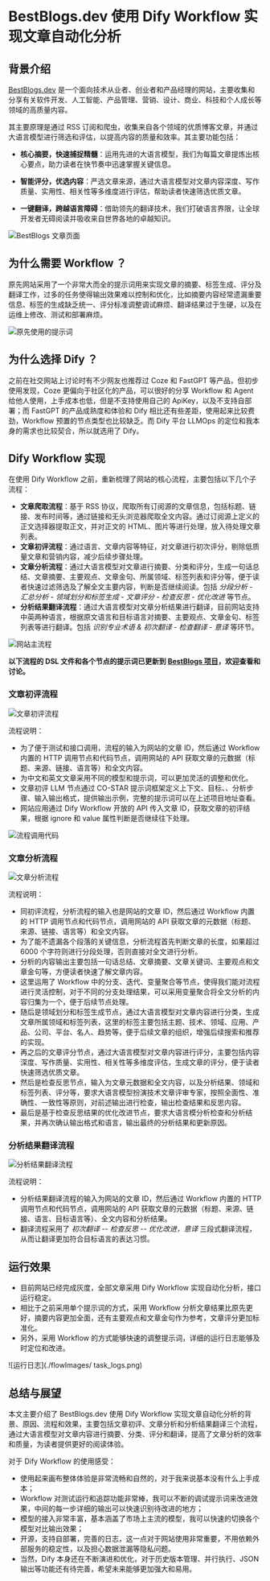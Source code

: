 # BestBlogs.dev 使用 Dify Workflow 实现文章自动化分析

## 背景介绍

[BestBlogs.dev](https://bestblogs.dev) 是一个面向技术从业者、创业者和产品经理的网站，主要收集和分享有关软件开发、人工智能、产品管理、营销、设计、商业、科技和个人成长等领域的高质量内容。

其主要原理是通过 RSS 订阅和爬虫，收集来自各个领域的优质博客文章，并通过大语言模型进行筛选和评估，以提高内容的质量和效率。其主要功能包括：

- **核心摘要，快速捕捉精髓**：运用先进的大语言模型，我们为每篇文章提炼出核心要点，助力读者在快节奏中迅速掌握关键信息。

- **智能评分，优选内容**：严选文章来源，通过大语言模型对文章内容深度、写作质量、实用性、相关性等多维度进行评估，帮助读者快速筛选优质文章。

- **一键翻译，跨越语言障碍**：借助领先的翻译技术，我们打破语言界限，让全球开发者无碍阅读并吸收来自世界各地的卓越知识。

![BestBlogs 文章页面](./flowImages/article_detail_page_zh.png)

## 为什么需要 Workflow ？

原先网站采用了一个非常大而全的提示词用来实现文章的摘要、标签生成、评分及翻译工作，过多的任务使得输出效果难以控制和优化，比如摘要内容经常遗漏重要信息、标签的生成缺乏统一、评分标准调整调试麻烦、翻译结果过于生硬，以及在运维上修改、测试和部署麻烦。

![原先使用的提示词](./flowImages/original_prompt.png)

## 为什么选择 Dify ？

之前在社交网站上讨论时有不少网友也推荐过 Coze 和 FastGPT 等产品，但初步使用发现，Coze 更偏向于社区化的产品，可以很好的分享 Workflow 和 Agent 给他人使用，上手成本也低，但是不支持使用自己的 ApiKey，以及不支持自部署；而 FastGPT 的产品成熟度和体验和 Dify 相比还有些差距，使用起来比较费劲，Workflow 预置的节点类型也比较缺乏。而 Dify 平台 LLMOps 的定位和我本身的需求也比较契合，所以就选用了 Dify。

## Dify Workflow 实现

在使用 Dify Workflow 之前，重新梳理了网站的核心流程，主要包括以下几个子流程：

- **文章爬取流程**：基于 RSS 协议，爬取所有订阅源的文章信息，包括标题、链接、发布时间等，通过链接和无头浏览器爬取全文内容。通过订阅源上定义的正文选择器提取正文，并对正文的 HTML、图片等进行处理，放入待处理文章列表。
- **文章初评流程**：通过语言、文章内容等特征，对文章进行初次评分，剔除低质量文章和营销内容，减少后续步骤处理。
- **文章分析流程**：通过大语言模型对文章进行摘要、分类和评分，生成一句话总结、文章摘要、主要观点、文章金句、所属领域、标签列表和评分等，便于读者快速过滤筛选及了解全文主要内容，判断是否继续阅读。包括 *分段分析 - 汇总分析 - 领域划分和标签生成 - 文章评分 - 检查反思 - 优化改进* 等节点。
- **分析结果翻译流程**：通过大语言模型对文章分析结果进行翻译，目前网站支持中英两种语言，根据原文语言和目标语言对摘要、主要观点、文章金句、标签列表等进行翻译。包括 *识别专业术语 & 初次翻译 - 检查翻译 - 意译* 等环节。

![网站主流程](./flowImages/bestblogs_main_flow.png)

**以下流程的 DSL 文件和各个节点的提示词已更新到 [BestBlogs 项目](https://github.com/ginobefun/bestblogs)，欢迎查看和讨论。**

### 文章初评流程

![文章初评流程](./flowImages/filter_article_flow_chinese_article_result.png)

流程说明：

- 为了便于测试和接口调用，流程的输入为网站的文章 ID，然后通过 Workflow 内置的 HTTP 调用节点和代码节点，调用网站的 API 获取文章的元数据（标题、来源、链接、语言等）和全文内容。
- 为中文和英文文章采用不同的模型和提示词，可以更加灵活的调整和优化。
- 文章初评 LLM 节点通过 CO-STAR 提示词框架定义上下文、目标、、分析步骤、输入输出格式，提供输出示例，完整的提示词可以在上述项目地址查看。
- 网站应用通过 Dify Workflow 开放的 API 传入文章 ID，获取文章的初评结果，根据 ignore 和 value 属性判断是否继续往下处理。

![流程调用代码](./flowImages/run_flow_by_java.png)

### 文章分析流程

![文章分析流程](./flowImages/analyze_article_flow_long_article_result2.png)

流程说明：

- 同初评流程，分析流程的输入也是网站的文章 ID，然后通过 Workflow 内置的 HTTP 调用节点和代码节点，调用网站的 API 获取文章的元数据（标题、来源、链接、语言等）和全文内容。
- 为了能不遗漏各个段落的关键信息，分析流程首先判断文章的长度，如果超过 6000 个字符则进行分段处理，否则直接对全文进行分析。
- 分析的内容输出主要包括一句话总结、文章摘要、文章关键词、主要观点和文章金句等，方便读者快速了解文章内容。
- 这里运用了 Workflow 中的分支、迭代、变量聚合等节点，使得我们能对流程进行灵活控制，对于不同的分支处理结果，可以采用变量聚合将全文分析的内容归集为一个，便于后续节点处理。
- 随后是领域划分和标签生成节点，通过大语言模型对文章内容进行分类，生成文章所属领域和标签列表，这里的标签主要包括主题、技术、领域、应用、产品、公司、平台、名人、趋势等，便于后续文章的组织，增强后续搜索和推荐的实现。
- 再之后的文章评分节点，通过大语言模型对文章内容进行评分，主要包括内容深度、写作质量、实用性、相关性等多维度评估，生成文章的评分，便于读者快速筛选优质文章。
- 然后是检查反思节点，输入为文章元数据和全文内容，以及分析结果、领域和标签列表、评分等，要求大语言模型扮演技术文章评审专家，按照全面性、准确性、一致性等原则，对前述输出进行检查，输出检查结果和反思内容。
- 最后是基于检查反思结果的优化改进节点，要求大语言模分析检查和分析结果，并再次确认输出格式和语言，输出最终的分析结果和更新原因。

### 分析结果翻译流程

![分析结果翻译流程](./flowImages/translate_article_flow_result.png)

流程说明：

- 分析结果翻译流程的输入为网站的文章 ID，然后通过 Workflow 内置的 HTTP 调用节点和代码节点，调用网站的 API 获取文章的元数据（标题、来源、链接、语言、目标语言等）、全文内容和分析结果。
- 翻译流程采用了 *初次翻译 -- 检查反思 -- 优化改进，意译* 三段式翻译流程，从而让翻译更加符合目标语言的表达习惯。

## 运行效果

- 目前网站已经完成灰度，全部文章采用 Dify Workflow 实现自动化分析，接口运行稳定。
- 相比于之前采用单个提示词的方式，采用 Workflow 分析文章结果比原先更好，摘要内容更加全面，还有主要观点和文章金句作为参考，文章评分更加标准化。
- 另外，采用 Workflow 的方式能够快速的调整提示词，详细的运行日志能够及时定位和改进。

![运行日志](./flowImages/ task_logs.png)

## 总结与展望

本文主要介绍了 BestBlogs.dev 使用 Dify Workflow 实现文章自动化分析的背景、原因、流程和效果，主要包括文章初评、文章分析和分析结果翻译三个流程，通过大语言模型对文章内容进行摘要、分类、评分和翻译，提高了文章分析的效率和质量，为读者提供更好的阅读体验。

对于 Dify Workflow 的使用感受：

- 使用起来画布整体体验是非常流畅和自然的，对于我来说基本没有什么上手成本；
- Workflow 对测试运行和追踪功能非常棒，我可以不断的调试提示词来改进效果，中间的每一步详细的输出可以快速识别待改进的地方；
- 模型的接入非常丰富，基本涵盖了市场上主流的模型，我可以快速的切换各个模型对比输出效果；
- 开源，支持自部署，完善的日志，这一点对于网站使用非常重要，不用依赖外部服务的稳定性，以及担心数据泄漏等隐私问题。
- 当然，Dify 本身还在不断演进和优化，对于历史版本管理、并行执行、JSON 输出等功能还有待完善，希望未来能够更加强大和易用。